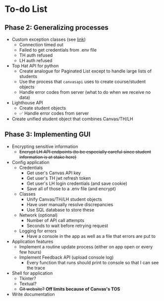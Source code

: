 
To-do List
==========

Phase 2: Generalizing processes
-------------------------------

* Custom exception classes (see [link](https://stackoverflow.com/questions/9054820/python-requests-exception-handling))
  * Connection timed out
  * Failed to get credentials from .env file
  * TH auth refused
  * LH auth refused
* Top Hat API for python
  * Create analogue for Paginated List except to handle large lists of students
  * Use the process that `canvasapi` uses to create course/student objects
  * Handle error codes from server (what to do when we receive no data)
* Lighthouse API
  * Create student objects
  * ✅ Handle error codes from server
* Create unified student object that combines Canvas/TH/LH

Phase 3: Implementing GUI
-------------------------

* Encrypting sensitive information
  * ~~Encrypt LH API endpoints (to be especially careful since student information is at stake here)~~
* Config application
  * Credentials
    * Get user's Canvas API key
    * Get user's TH jwt refresh token
    * Get user's LH login credentials (and save cookie)
    * Save all of those to a .env file (and encrypt)
  * Classes
    * Unify Canvas/TH/LH student objects
    * Have user manually resolve discrepancies
    * Use SQL database to store these
  * Network (optional)
    * Number of API call attempts
    * Seconds to wait before retrying request
  * Logging for errors
    * Have a console in the app as well as a file that errors are put to
* Application features
  * Implement a routine update process (either on app open or every few hours)
  * Implement Feedback API (upload console log)
    * Every function that runs should print to console so that I can see the trace
* Shell for application
  * Tkinter?
  * Textual?
  * ~~Git website?~~ **Off limits because of Canvas's TOS**
* Write documentation
